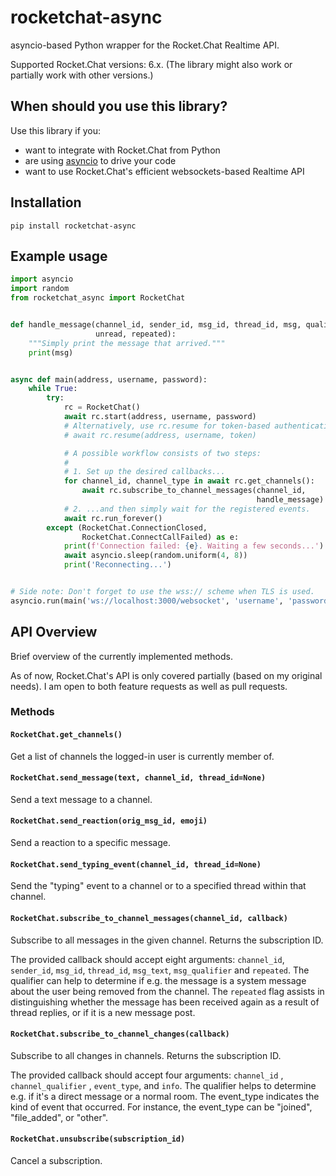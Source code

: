 # rocketchat-async

asyncio-based Python wrapper for the Rocket.Chat Realtime API.

Supported Rocket.Chat versions: 6.x. (The library might also work or partially work with other versions.)

## When should you use this library?

Use this library if you:

- want to integrate with Rocket.Chat from Python
- are using [asyncio](https://docs.python.org/3/library/asyncio.html) to drive your code
- want to use Rocket.Chat's efficient websockets-based Realtime API

## Installation

`pip install rocketchat-async`

## Example usage

```python
import asyncio
import random
from rocketchat_async import RocketChat


def handle_message(channel_id, sender_id, msg_id, thread_id, msg, qualifier,
                   unread, repeated):
    """Simply print the message that arrived."""
    print(msg)


async def main(address, username, password):
    while True:
        try:
            rc = RocketChat()
            await rc.start(address, username, password)
            # Alternatively, use rc.resume for token-based authentication:
            # await rc.resume(address, username, token)

            # A possible workflow consists of two steps:
            #
            # 1. Set up the desired callbacks...
            for channel_id, channel_type in await rc.get_channels():
                await rc.subscribe_to_channel_messages(channel_id,
                                                       handle_message)
            # 2. ...and then simply wait for the registered events.
            await rc.run_forever()
        except (RocketChat.ConnectionClosed,
                RocketChat.ConnectCallFailed) as e:
            print(f'Connection failed: {e}. Waiting a few seconds...')
            await asyncio.sleep(random.uniform(4, 8))
            print('Reconnecting...')


# Side note: Don't forget to use the wss:// scheme when TLS is used.
asyncio.run(main('ws://localhost:3000/websocket', 'username', 'password'))
```

## API Overview

Brief overview of the currently implemented methods.

As of now, Rocket.Chat's API is only covered partially (based on my original
needs). I am open to both feature requests as well as pull requests.

### Methods

#### `RocketChat.get_channels()`

Get a list of channels the logged-in user is currently member of.

#### `RocketChat.send_message(text, channel_id, thread_id=None)`

Send a text message to a channel.

#### `RocketChat.send_reaction(orig_msg_id, emoji)`

Send a reaction to a specific message.

#### `RocketChat.send_typing_event(channel_id, thread_id=None)`

Send the "typing" event to a channel or to a specified thread within that channel.

#### `RocketChat.subscribe_to_channel_messages(channel_id, callback)`

Subscribe to all messages in the given channel. Returns the subscription ID.

The provided callback should accept eight arguments: `channel_id`,
`sender_id`, `msg_id`, `thread_id`, `msg_text`, `msg_qualifier`
 and `repeated`. The qualifier can help to determine if e.g. the
message is a system message about the user being removed from
the channel.  The `repeated` flag assists in distinguishing 
whether the message has been received again as a result of 
thread replies, or if it is a new message post.

#### `RocketChat.subscribe_to_channel_changes(callback)`

Subscribe to all changes in channels. Returns the subscription ID.

The provided callback should accept four arguments: `channel_id`
, `channel_qualifier` , `event_type`, and `info`. The qualifier helps to determine e.g.
if it's a direct message or a normal room.
The event_type indicates the kind of event that occurred.
For instance, the event_type can be "joined", "file_added", or "other".

#### `RocketChat.unsubscribe(subscription_id)`

Cancel a subscription.
